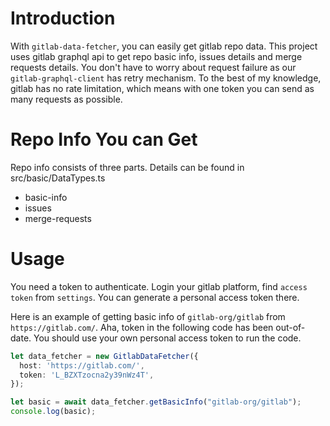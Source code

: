 # Introduction
With `gitlab-data-fetcher`, you can easily get gitlab repo data. This project uses gitlab graphql api to get repo basic info, issues details and merge requests details. You don't have to worry about request failure as our `gitlab-graphql-client` has retry mechanism. To the best of my knowledge, gitlab has no rate limitation, which means with one token you can send as many requests as possible.

# Repo Info You can Get
Repo info consists of three parts. Details can be found in src/basic/DataTypes.ts
- basic-info
- issues
- merge-requests

# Usage
You need a token to authenticate. Login your gitlab platform, find `access token` from `settings`. You can generate a personal access token there.

Here is an example of getting basic info of `gitlab-org/gitlab` from `https://gitlab.com/`.
Aha, token in the following code has been out-of-date. You should use your own personal access token to run the code.

```typescript
let data_fetcher = new GitlabDataFetcher({
  host: 'https://gitlab.com/',
  token: 'L_BZXTzocna2y39nWz4T',
});

let basic = await data_fetcher.getBasicInfo("gitlab-org/gitlab");
console.log(basic);
```
